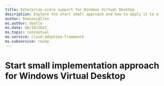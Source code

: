 ```yaml
---
title: Enterprise-scale support for Windows Virtual Desktop
description: Explore the start small approach and how to apply it to a WVD implementation
author: DominicAllen
ms.author: doalle
ms.date: 06/18/2021
ms.topic: conceptual
ms.service: cloud-adoption-framework
ms.subservice: ready
---
```


# Start small implementation approach for Windows Virtual Desktop